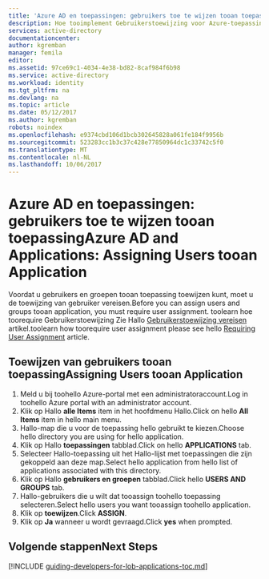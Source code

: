 ```yaml
---
title: 'Azure AD en toepassingen: gebruikers toe te wijzen tooan toepassing | Microsoft Docs'
description: Hoe tooimplement Gebruikerstoewijzing voor Azure-toepassingen.
services: active-directory
documentationcenter: 
author: kgremban
manager: femila
editor: 
ms.assetid: 97ce69c1-4034-4e38-bd82-8caf984f6b98
ms.service: active-directory
ms.workload: identity
ms.tgt_pltfrm: na
ms.devlang: na
ms.topic: article
ms.date: 05/12/2017
ms.author: kgremban
robots: noindex
ms.openlocfilehash: e9374cbd106d1bcb302645828a061fe184f9956b
ms.sourcegitcommit: 523283cc1b3c37c428e77850964dc1c33742c5f0
ms.translationtype: MT
ms.contentlocale: nl-NL
ms.lasthandoff: 10/06/2017
---
```

# <a name="azure-ad-and-applications-assigning-users-tooan-application"></a><span data-ttu-id="6522d-103">Azure AD en toepassingen: gebruikers toe te wijzen tooan toepassing</span><span class="sxs-lookup"><span data-stu-id="6522d-103">Azure AD and Applications: Assigning Users tooan Application</span></span>
<span data-ttu-id="6522d-104">Voordat u gebruikers en groepen tooan toepassing toewijzen kunt, moet u de toewijzing van gebruiker vereisen.</span><span class="sxs-lookup"><span data-stu-id="6522d-104">Before you can assign users and groups tooan application, you must require user assignment.</span></span>  <span data-ttu-id="6522d-105">toolearn hoe toorequire Gebruikerstoewijzing Zie Hallo [Gebruikerstoewijzing vereisen](active-directory-applications-guiding-developers-requiring-user-assignment.md) artikel.</span><span class="sxs-lookup"><span data-stu-id="6522d-105">toolearn how toorequire user assignment please see hello [Requiring User Assignment](active-directory-applications-guiding-developers-requiring-user-assignment.md) article.</span></span>

## <a name="assigning-users-tooan-application"></a><span data-ttu-id="6522d-106">Toewijzen van gebruikers tooan toepassing</span><span class="sxs-lookup"><span data-stu-id="6522d-106">Assigning Users tooan Application</span></span>
1. <span data-ttu-id="6522d-107">Meld u bij toohello Azure-portal met een administratoraccount.</span><span class="sxs-lookup"><span data-stu-id="6522d-107">Log in toohello Azure portal with an administrator account.</span></span>
2. <span data-ttu-id="6522d-108">Klik op Hallo **alle Items** item in het hoofdmenu Hallo.</span><span class="sxs-lookup"><span data-stu-id="6522d-108">Click on hello **All Items** item in hello main menu.</span></span>
3. <span data-ttu-id="6522d-109">Hallo-map die u voor de toepassing hello gebruikt te kiezen.</span><span class="sxs-lookup"><span data-stu-id="6522d-109">Choose hello directory you are using for hello application.</span></span>
4. <span data-ttu-id="6522d-110">Klik op Hallo **toepassingen** tabblad.</span><span class="sxs-lookup"><span data-stu-id="6522d-110">Click on hello **APPLICATIONS** tab.</span></span>
5. <span data-ttu-id="6522d-111">Selecteer Hallo-toepassing uit het Hallo-lijst met toepassingen die zijn gekoppeld aan deze map.</span><span class="sxs-lookup"><span data-stu-id="6522d-111">Select hello application from hello list of applications associated with this directory.</span></span>
6. <span data-ttu-id="6522d-112">Klik op Hallo **gebruikers en groepen** tabblad.</span><span class="sxs-lookup"><span data-stu-id="6522d-112">Click hello **USERS AND GROUPS** tab.</span></span>
7. <span data-ttu-id="6522d-113">Hallo-gebruikers die u wilt dat tooassign toohello toepassing selecteren.</span><span class="sxs-lookup"><span data-stu-id="6522d-113">Select hello users you want tooassign toohello application.</span></span>
8. <span data-ttu-id="6522d-114">Klik op **toewijzen**.</span><span class="sxs-lookup"><span data-stu-id="6522d-114">Click **ASSIGN**.</span></span>
9. <span data-ttu-id="6522d-115">Klik op **Ja** wanneer u wordt gevraagd.</span><span class="sxs-lookup"><span data-stu-id="6522d-115">Click **yes** when prompted.</span></span>

## <a name="next-steps"></a><span data-ttu-id="6522d-116">Volgende stappen</span><span class="sxs-lookup"><span data-stu-id="6522d-116">Next Steps</span></span>
[!INCLUDE [guiding-developers-for-lob-applications-toc.md](../../includes/active-directory-applications-guiding-developers-for-lob-applications-toc.md)]

